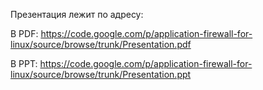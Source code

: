 Презентация лежит по адресу:

В PDF:
https://code.google.com/p/application-firewall-for-linux/source/browse/trunk/Presentation.pdf

В PPT:
https://code.google.com/p/application-firewall-for-linux/source/browse/trunk/Presentation.ppt